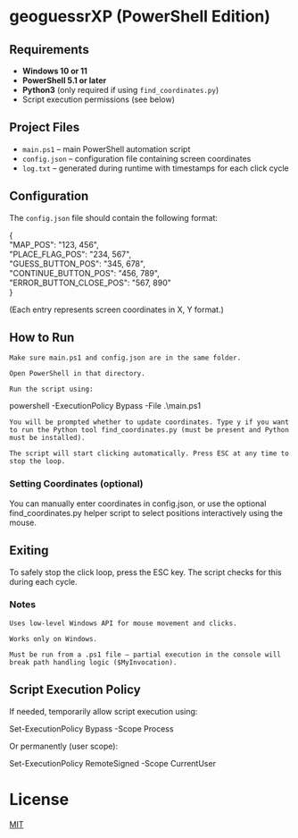 # geoguessrXP (PowerShell Edition)

## Requirements

- **Windows 10 or 11**
- **PowerShell 5.1 or later**
- **Python3** (only required if using `find_coordinates.py`)
- Script execution permissions (see below)

## Project Files

- `main.ps1` – main PowerShell automation script
- `config.json` – configuration file containing screen coordinates
- `log.txt` – generated during runtime with timestamps for each click cycle

## Configuration

The `config.json` file should contain the following format:

{  
    "MAP_POS": "123, 456",  
    "PLACE_FLAG_POS": "234, 567",  
    "GUESS_BUTTON_POS": "345, 678",  
    "CONTINUE_BUTTON_POS": "456, 789",  
    "ERROR_BUTTON_CLOSE_POS": "567, 890"  
}

(Each entry represents screen coordinates in X, Y format.)
## How to Run

    Make sure main.ps1 and config.json are in the same folder.

    Open PowerShell in that directory.

    Run the script using:

powershell -ExecutionPolicy Bypass -File .\main.ps1

    You will be prompted whether to update coordinates. Type y if you want to run the Python tool find_coordinates.py (must be present and Python must be installed).

    The script will start clicking automatically. Press ESC at any time to stop the loop.

### Setting Coordinates (optional)

You can manually enter coordinates in config.json, or use the optional find_coordinates.py helper script to select positions interactively using the mouse.
## Exiting

To safely stop the click loop, press the ESC key. The script checks for this during each cycle.
### Notes

    Uses low-level Windows API for mouse movement and clicks.

    Works only on Windows.

    Must be run from a .ps1 file — partial execution in the console will break path handling logic ($MyInvocation).
## Script Execution Policy

If needed, temporarily allow script execution using:

Set-ExecutionPolicy Bypass -Scope Process

Or permanently (user scope):

Set-ExecutionPolicy RemoteSigned -Scope CurrentUser

# License

[MIT](https://raw.githubusercontent.com/Kewals2PL/openguesserXP/refs/heads/main/LICENSE)
